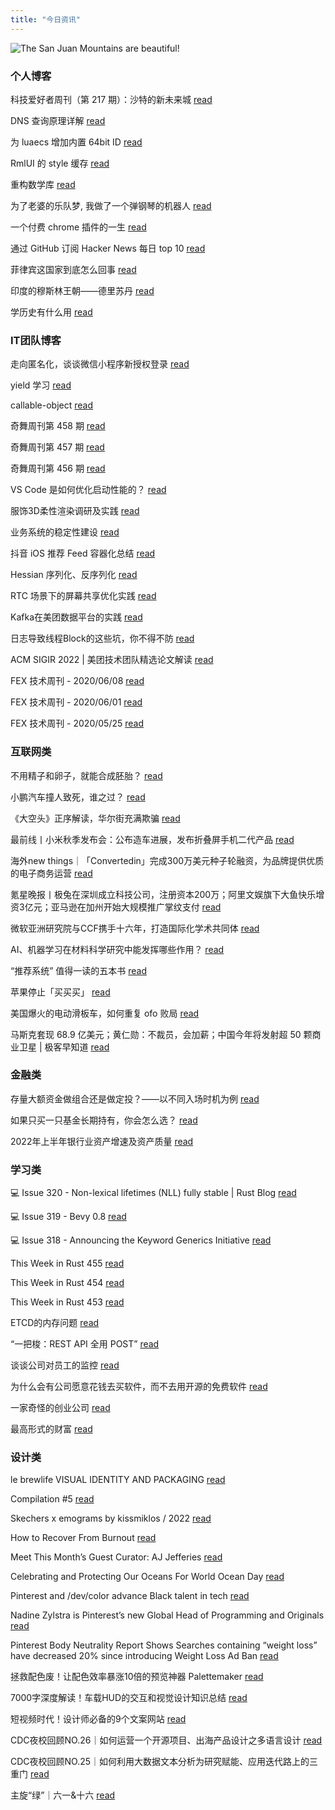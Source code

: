 ```yaml
---
title: "今日资讯"
---
```


![The San Juan Mountains are beautiful!](https://cn.bing.com/th?id=OHR.MtTsubakuro_EN-US2985513957_UHD.jpg "San Juan Mountains")

### 个人博客

   科技爱好者周刊（第 217 期）：沙特的新未来城 [read](http://www.ruanyifeng.com/blog/2022/08/weekly-issue-217.html)

   DNS 查询原理详解 [read](http://www.ruanyifeng.com/blog/2022/08/dns-query.html)

   为 luaecs 增加内置 64bit ID [read](https://blog.codingnow.com/2022/08/luaecs_eid.html)

   RmlUI 的 style 缓存 [read](https://blog.codingnow.com/2022/07/rmlui_style_cache.html)

   重构数学库 [read](https://blog.codingnow.com/2022/07/refactor_math3d.html)

   为了老婆的乐队梦, 我做了一个弹钢琴的机器人 [read](https://blog.t9t.io/modsoul-2022-07-29/)

   一个付费 chrome 插件的一生 [read](https://blog.t9t.io/star-history-2021-01-21/)

   通过 GitHub 订阅 Hacker News 每日 top 10 [read](https://blog.t9t.io/headllines-2020-09-03/)

   菲律宾这国家到底怎么回事 [read](https://www.kymjs.com/history/2022/05/11/01)

   印度的穆斯林王朝——德里苏丹 [read](https://www.kymjs.com/pay/history/2022/05/08/01)

   学历史有什么用 [read](https://www.kymjs.com/history/2022/05/04/01)

### IT团队博客

   走向匿名化，谈谈微信小程序新授权登录 [read](http://www.alloyteam.com/2021/04/15431/)

   yield 学习 [read](http://www.alloyteam.com/2021/03/15427/)

   callable-object [read](http://www.alloyteam.com/2021/03/callable-object/)

   奇舞周刊第 458 期 [read](https://weekly.75.team/issue458.html)

   奇舞周刊第 457 期 [read](https://weekly.75.team/issue457.html)

   奇舞周刊第 456 期 [read](https://weekly.75.team/issue456.html)

   VS Code 是如何优化启动性能的？ [read](https://fed.taobao.org/blog/taofed/do71ct/wpsf10)

   服饰3D柔性渲染调研及实践 [read](https://fed.taobao.org/blog/taofed/do71ct/fufsgh)

   业务系统的稳定性建设 [read](https://fed.taobao.org/blog/taofed/do71ct/fc3cy0)

   抖音 iOS 推荐 Feed 容器化总结 [read](https://blog.csdn.net/ByteDanceTech/article/details/126239407)

   Hessian 序列化、反序列化 [read](https://blog.csdn.net/ByteDanceTech/article/details/126188189)

   RTC 场景下的屏幕共享优化实践 [read](https://blog.csdn.net/ByteDanceTech/article/details/126151738)

   Kafka在美团数据平台的实践 [read](https://tech.meituan.com/2022/08/04/the-practice-of-kafka-in-the-meituan-data-platform.html)

   日志导致线程Block的这些坑，你不得不防 [read](https://tech.meituan.com/2022/07/29/tips-for-avoiding-log-blocking-threads.html)

   ACM SIGIR 2022 \| 美团技术团队精选论文解读 [read](https://tech.meituan.com/2022/07/21/acm-sigir-2022-meituan.html)

   FEX 技术周刊 - 2020/06/08 [read](http://fex.baidu.com/blog/2020/06/fex-weekly-08//)

   FEX 技术周刊 - 2020/06/01 [read](http://fex.baidu.com/blog/2020/06/fex-weekly-01//)

   FEX 技术周刊 - 2020/05/25 [read](http://fex.baidu.com/blog/2020/05/fex-weekly-25//)

### 互联网类

   不用精子和卵子，就能合成胚胎？ [read](http://www.huxiu.com/article/632166.html?f=wangzhan)

   小鹏汽车撞人致死，谁之过？ [read](http://www.huxiu.com/article/632927.html?f=wangzhan)

   《大空头》正序解读，华尔街充满欺骗 [read](http://www.huxiu.com/article/632953.html?f=wangzhan)

   最前线丨小米秋季发布会：公布造车进展，发布折叠屏手机二代产品 [read](https://36kr.com/p/1866926092194307)

   海外new things｜「Convertedin」完成300万美元种子轮融资，为品牌提供优质的电子商务运营 [read](https://36kr.com/p/1866787243266818)

   氪星晚报丨极兔在深圳成立科技公司，注册资本200万；阿里文娱旗下大鱼快乐增资3亿元；亚马逊在加州开始大规模推广掌纹支付 [read](https://36kr.com/p/1866777541890820)

   微软亚洲研究院与CCF携手十六年，打造国际化学术共同体 [read](https://www.msra.cn/zh-cn/news/features/msra-ccf)

   AI、机器学习在材料科学研究中能发挥哪些作用？ [read](https://www.msra.cn/zh-cn/news/features/tie-yan-liu-linwang-wang)

   “推荐系统” 值得一读的五本书 [read](https://www.msra.cn/zh-cn/news/features/book-list-on-recommender-systems)

   苹果停止「买买买」 [read](http://www.geekpark.net/news/306426)

   美国爆火的电动滑板车，如何重复 ofo 败局 [read](http://www.geekpark.net/news/306293)

   马斯克套现 68.9 亿美元；黄仁勋：不裁员，会加薪；中国今年将发射超 50 颗商业卫星 \| 极客早知道 [read](http://www.geekpark.net/news/306369)

### 金融类

   存量大额资金做组合还是做定投？——以不同入场时机为例 [read](http://xueqiu.com/8890498724/227757629)

   如果只买一只基金长期持有，你会怎么选？ [read](http://xueqiu.com/2356382715/227728039)

   2022年上半年银行业资产增速及资产质量 [read](http://xueqiu.com/7198180813/227706781)

### 学习类

   💻 Issue 320 - Non-lexical lifetimes (NLL) fully stable \| Rust Blog [read](https://rust.libhunt.com/newsletter/320)

   💻 Issue 319 - Bevy 0.8 [read](https://rust.libhunt.com/newsletter/319)

   💻 Issue 318 - Announcing the Keyword Generics Initiative [read](https://rust.libhunt.com/newsletter/318)

   This Week in Rust 455 [read](https://this-week-in-rust.org/blog/2022/08/10/this-week-in-rust-455/)

   This Week in Rust 454 [read](https://this-week-in-rust.org/blog/2022/08/03/this-week-in-rust-454/)

   This Week in Rust 453 [read](https://this-week-in-rust.org/blog/2022/07/27/this-week-in-rust-453/)

   ETCD的内存问题 [read](https://coolshell.cn/articles/22242.html)

   “一把梭：REST API 全用 POST” [read](https://coolshell.cn/articles/22173.html)

   谈谈公司对员工的监控 [read](https://coolshell.cn/articles/22157.html)

   为什么会有公司愿意花钱去买软件，而不去用开源的免费软件 [read](https://wanqu.co/p/7581?s=rss)

   一家奇怪的创业公司 [read](https://wanqu.co/p/7580?s=rss)

   最高形式的财富 [read](https://wanqu.co/p/7579?s=rss)

### 设计类

   le brewlife VISUAL IDENTITY AND PACKAGING [read](https://www.behance.net/gallery/150030443/le-brewlife-VISUAL-IDENTITY-AND-PACKAGING)

   Compilation #5 [read](https://www.behance.net/gallery/150001011/Compilation-5)

   Skechers x emograms by kissmiklos / 2022 [read](https://www.behance.net/gallery/149881117/Skechers-x-emograms-by-kissmiklos-2022)

   How to Recover From Burnout [read](https://medium.com/behance-blog/how-to-recover-from-burnout-d9d783a09c68?source=rss-f5272b7f3182------2)

   Meet This Month’s Guest Curator: AJ Jefferies [read](https://medium.com/behance-blog/meet-this-months-guest-curator-aj-jeffries-df95220b780f?source=rss-f5272b7f3182------2)

   Celebrating and Protecting Our Oceans For World Ocean Day [read](https://medium.com/behance-blog/celebrating-and-protecting-our-oceans-for-world-ocean-day-2c24a64c913e?source=rss-f5272b7f3182------2)

   Pinterest and /dev/color advance Black talent in tech [read](https://newsroom.pinterest.com/en/post/pinterest-and-devcolor-advance-black-talent-in-tech)

   Nadine Zylstra is Pinterest’s new Global Head of Programming and Originals [read](https://newsroom.pinterest.com/en/post/nadine-zylstra-is-pinterests-new-global-head-of-programming-and-originals)

   Pinterest Body Neutrality Report Shows Searches containing “weight loss” have decreased 20% since introducing Weight Loss Ad Ban [read](https://newsroom.pinterest.com/en/post/pinterest-body-neutrality-report-shows-searches-containing-weight-loss-have-decreased-20-since)

   拯救配色废！让配色效率暴涨10倍的预览神器 Palettemaker [read](https://www.uisdc.com/palettemaker)

   7000字深度解读！车载HUD的交互和视觉设计知识总结 [read](https://www.uisdc.com/hud-design)

   短视频时代！设计师必备的9个文案网站 [read](https://www.uisdc.com/9-copywriting-artifact)

   CDC夜校回顾NO.26｜如何运营一个开源项目、出海产品设计之多语言设计 [read](https://cdc.tencent.com/2022/07/19/cdc%e5%a4%9c%e6%a0%a1%e5%9b%9e%e9%a1%beno-26%ef%bd%9c%e5%a6%82%e4%bd%95%e8%bf%90%e8%90%a5%e4%b8%80%e4%b8%aa%e5%bc%80%e6%ba%90%e9%a1%b9%e7%9b%ae%e3%80%81%e5%87%ba%e6%b5%b7%e4%ba%a7%e5%93%81%e8%ae%be/)

   CDC夜校回顾NO.25｜如何利用大数据文本分析为研究赋能、应用迭代路上的三重门 [read](https://cdc.tencent.com/2022/06/08/cdc%e5%a4%9c%e6%a0%a1%e5%9b%9e%e9%a1%beno-25%ef%bd%9c%e5%a6%82%e4%bd%95%e5%88%a9%e7%94%a8%e5%a4%a7%e6%95%b0%e6%8d%ae%e6%96%87%e6%9c%ac%e5%88%86%e6%9e%90%e4%b8%ba%e7%a0%94%e7%a9%b6%e8%b5%8b%e8%83%bd-2/)

   主旋“绿”｜六一&十六 [read](https://cdc.tencent.com/2022/06/07/%e4%b8%bb%e6%97%8b%e7%bb%bf%ef%bd%9c%e5%85%ad%e4%b8%80%e5%8d%81%e5%85%ad/)

